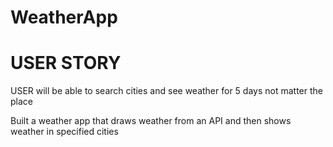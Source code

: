 # WeatherApp

# USER STORY

USER will be able to search cities and see weather for 5 days not matter the place

Built a weather app that draws weather from an API and then shows weather in specified cities
